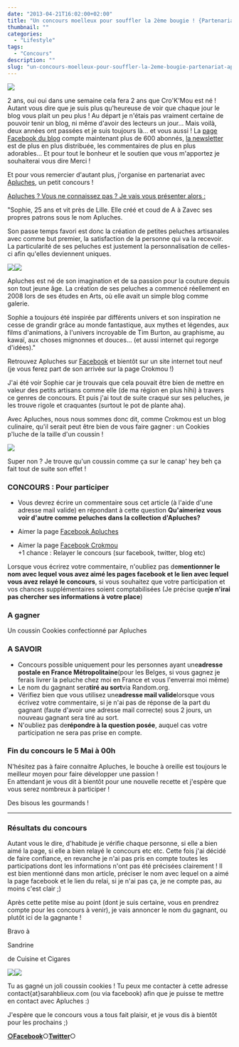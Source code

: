 ```yaml
---
date: "2013-04-21T16:02:00+02:00"
title: "Un concours moelleux pour souffler la 2ème bougie ! {Partenariat Apluches}"
thumbnail: ""
categories:
  - "Lifestyle"
tags:
  - "Concours"
description: ""
slug: "un-concours-moelleux-pour-souffler-la-2eme-bougie-partenariat-apluches"
---
```


[![](https://images.crokmou.com/concours_bloganniversaire-300x1421-300x142.jpg)](https://images.crokmou.com/concours_bloganniversaire-300x1421.jpg)

2 ans, oui oui dans une semaine cela fera 2 ans que Cro'K'Mou est né ! Autant vous dire que je suis plus qu'heureuse de voir que chaque jour le blog vous plait un peu plus ! Au départ je n'étais pas vraiment certaine de pouvoir tenir un blog, ni même d'avoir des lecteurs un jour... Mais voilà, deux années ont passées et je suis toujours là... et vous aussi ! La [page Facebook du blog](https://www.facebook.com/pages/CroKMou/148093255259077) compte maintenant plus de 600 abonnés, [la newsletter](https://crokmou.com/p/newsletter_18.html) est de plus en plus distribuée, les commentaires de plus en plus adorables... Et pour tout le bonheur et le soutien que vous m'apportez je souhaiterai vous dire Merci !

Et pour vous remercier d'autant plus, j'organise en partenariat avec [Apluches](https://www.facebook.com/ApluchesCreationDePeluchesArtisanales?fref=ts), un petit concours !

<u>[Apluches](https://www.facebook.com/ApluchesCreationDePeluchesArtisanales?fref=ts) ? Vous ne connaissez pas ? Je vais vous présenter alors :</u>

"Sophie, 25 ans et vit près de Lille. Elle créé et coud de A à Zavec ses propres patrons sous le nom Apluches.

Son passe temps favori est donc la création de petites peluches artisanales avec comme but premier, la satisfaction de la personne qui va la recevoir. La particularité de ses peluches est justement la personnalisation de celles-ci afin qu'elles deviennent uniques.

[![](https://images.crokmou.com/poulpy_bleu-300x2251-300x225.jpg)](https://images.crokmou.com/poulpy_bleu-300x2251.jpg)[![](https://images.crokmou.com/plante-300x2251-300x225.jpg)](https://images.crokmou.com/plante-300x2251.jpg)

Apluches est né de son imagination et de sa passion pour la couture depuis son tout jeune âge. La création de ses peluches a commencé réellement en 2008 lors de ses études en Arts, où elle avait un simple blog comme galerie.

Sophie a toujours été inspirée par différents univers et son inspiration ne cesse de grandir grâce au monde fantastique, aux mythes et légendes, aux films d'animations, à l'univers incroyable de Tim Burton, au graphisme, au kawaï, aux choses mignonnes et douces... (et aussi internet qui regorge d'idées)."

Retrouvez Apluches sur [Facebook](https://www.facebook.com/ApluchesCreationDePeluchesArtisanales?fref=ts) et bientôt sur un site internet tout neuf (je vous ferez part de son arrivée sur la page Crokmou !)

J'ai été voir Sophie car je trouvais que cela pouvait être bien de mettre en valeur des petits artisans comme elle (de ma région en plus hihi) à travers ce genres de concours. Et puis j'ai tout de suite craqué sur ses peluches, je les trouve rigole et craquantes (surtout le pot de plante aha).

Avec Apluches, nous nous sommes donc dit, comme Crokmou est un blog culinaire, qu'il serait peut être bien de vous faire gagner : un Cookies p'luche de la taille d'un coussin !

[![](https://images.crokmou.com/cookie-225x3001-225x300.jpg)](https://images.crokmou.com/cookie-225x3001.jpg)

Super non ? Je trouve qu'un coussin comme ça sur le canap' hey beh ça fait tout de suite son effet !

### CONCOURS : Pour participer

  - Vous devrez écrire un commentaire sous cet article (à l'aide d'une adresse mail valide) en répondant à cette question **Qu'aimeriez vous voir d'autre comme peluches dans la collection d'Apluches?**

- Aimer la page [Facebook Apluches](https://www.facebook.com/ApluchesCreationDePeluchesArtisanales?fref=ts)

- Aimer la page [Facebook Crokmou](https://www.facebook.com/pages/CroKMou/148093255259077)  
  +1 chance : Relayer le concours (sur facebook, twitter, blog etc)

Lorsque vous écrirez votre commentaire, n'oubliez pas de**mentionner le nom avec lequel vous avez aimé les pages facebook et le lien avec lequel vous avez relayé le concours**, si vous souhaitez que votre participation et vos chances supplémentaires soient comptabilisées (Je précise que**je n'irai pas chercher ses informations à votre place**)

### A gagner

Un coussin Cookies confectionné par Apluches

### A SAVOIR

*   Concours possible uniquement pour les personnes ayant une**adresse postale en France Métropolitaine**(pour les Belges, si vous gagnez je ferais livrer la peluche chez moi en France et vous l'enverrai moi même)
*   Le nom du gagnant sera**tiré au sort**via Random.org.
*   Vérifiez bien que vous utilisez une**adresse mail valide**lorsque vous écrivez votre commentaire, si je n'ai pas de réponse de la part du gagnant (faute d'avoir une adresse mail correcte) sous 2 jours, un nouveau gagnant sera tiré au sort.
*   N'oubliez pas de**répondre à la question posée**, auquel cas votre participation ne sera pas prise en compte.

### Fin du concours le 5 Mai à 00h

N'hésitez pas à faire connaitre Apluches, le bouche à oreille est toujours le meilleur moyen pour faire développer une passion !  
En attendant je vous dit à bientôt pour une nouvelle recette et j'espère que vous serez nombreux à participer !  

Des bisous les gourmands !  

______________________________

### Résultats du concours

Autant vous le dire, d'habitude je vérifie chaque personne, si elle a bien aimé la page, si elle a bien relayé le concours etc etc. Cette fois j'ai décidé de faire confiance, en revanche je n'ai pas pris en compte toutes les participations dont les informations n'ont pas été précisées clairement ! Il est bien mentionné dans mon article, préciser le nom avec lequel on a aimé la page facebook et le lien du relai, si je n'ai pas ça, je ne compte pas, au moins c'est clair ;)

Après cette petite mise au point (dont je suis certaine, vous en prendrez compte pour les concours à venir), je vais annoncer le nom du gagnant, ou plutôt ici de la gagnante !

Bravo à

Sandrine

de Cuisine et Cigares

[![](https://images.crokmou.com/Capture-d-E2-80-99e-CC-81cran-2013-05-06-a-CC-80-11.49.321.png)](https://images.crokmou.com/Capture-d-E2-80-99e-CC-81cran-2013-05-06-a-CC-80-11.49.321.png)[![](https://images.crokmou.com/Capture-d-E2-80-99e-CC-81cran-2013-05-06-a-CC-80-11.49.501.png)](https://images.crokmou.com/Capture-d-E2-80-99e-CC-81cran-2013-05-06-a-CC-80-11.49.501.png)

Tu as gagné un joli coussin cookies ! Tu peux me contacter à cette adresse contact{at}sarahblieux.com (ou via facebook) afin que je puisse te mettre en contact avec Apluches :)

J'espère que le concours vous a tous fait plaisir, et je vous dis à bientôt pour les prochains ;)

[**○<span style="font-size: xx-small; margin: 0px; outline: 0px; padding: 0px;"><span style="font-family: Arial, Helvetica, sans-serif; margin: 0px; outline: 0px; padding: 0px;"></span></span>Facebook**](https://www.facebook.com/pages/CroKMou/148093255259077)○[**Twitter**](https://twitter.com/Crokmou)○